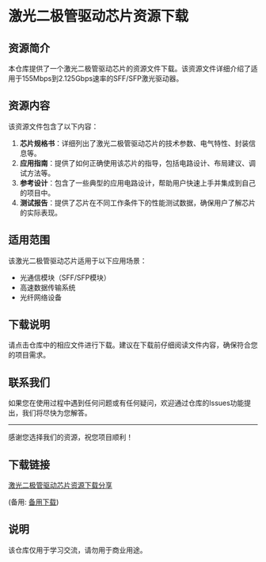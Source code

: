 # 激光二极管驱动芯片资源下载

## 资源简介

本仓库提供了一个激光二极管驱动芯片的资源文件下载。该资源文件详细介绍了适用于155Mbps到2.125Gbps速率的SFF/SFP激光驱动器。

## 资源内容

该资源文件包含了以下内容：

1. **芯片规格书**：详细列出了激光二极管驱动芯片的技术参数、电气特性、封装信息等。
2. **应用指南**：提供了如何正确使用该芯片的指导，包括电路设计、布局建议、调试方法等。
3. **参考设计**：包含了一些典型的应用电路设计，帮助用户快速上手并集成到自己的项目中。
4. **测试报告**：提供了芯片在不同工作条件下的性能测试数据，确保用户了解芯片的实际表现。

## 适用范围

该激光二极管驱动芯片适用于以下应用场景：

- 光通信模块（SFF/SFP模块）
- 高速数据传输系统
- 光纤网络设备

## 下载说明

请点击仓库中的相应文件进行下载。建议在下载前仔细阅读文件内容，确保符合您的项目需求。

## 联系我们

如果您在使用过程中遇到任何问题或有任何疑问，欢迎通过仓库的Issues功能提出，我们将尽快为您解答。

---

感谢您选择我们的资源，祝您项目顺利！

## 下载链接
[激光二极管驱动芯片资源下载分享](https://pan.quark.cn/s/4526aa758d34) 

(备用: [备用下载](https://pan.baidu.com/s/1lvR09UUuB9Ym3d1Q2DaeHg?pwd=1234))

## 说明

该仓库仅用于学习交流，请勿用于商业用途。
